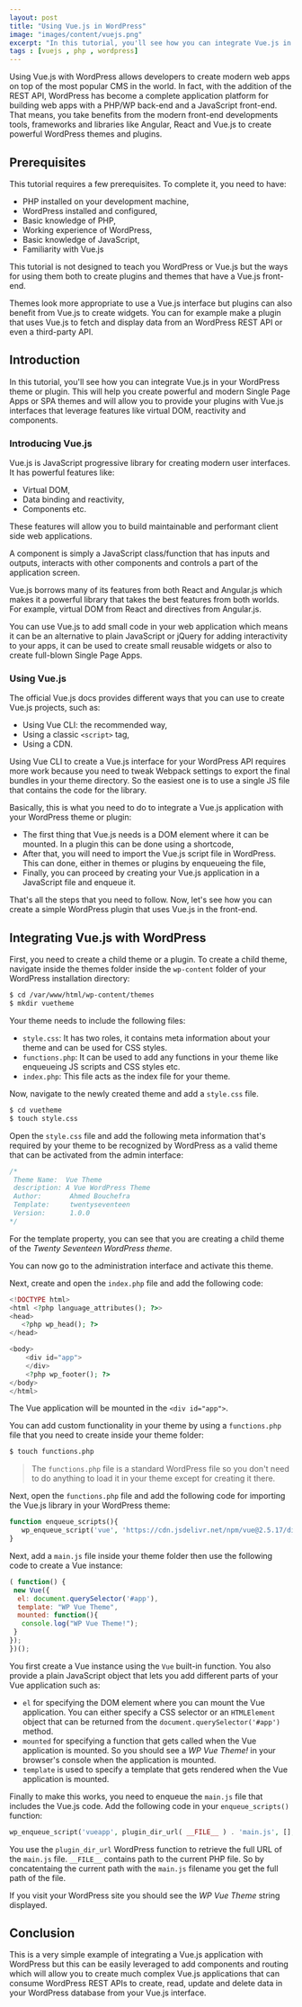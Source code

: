 ```yaml
---
layout: post
title: "Using Vue.js in WordPress"
image: "images/content/vuejs.png"
excerpt: "In this tutorial, you'll see how you can integrate Vue.js in your WordPress theme or plugin. This will help you create powerful and modern Single Page Apps or SPA themes and will allow you to provide your plugins with Vue.js interfaces that leverage features like virtual DOM, reactivity and components." 
tags : [vuejs , php , wordpress]
---
```


Using Vue.js with WordPress allows developers to create modern web apps on top of the most popular CMS in the world. In fact, with the addition of the REST API, WordPress has become a complete application platform for building web apps with a PHP/WP back-end and a JavaScript front-end. That means, you take benefits from the modern front-end developments tools, frameworks and libraries like Angular, React and Vue.js to create powerful WordPress themes and plugins. 

## Prerequisites

This tutorial requires a few prerequisites. To complete it, you need to have:

- PHP installed on your development machine,
- WordPress installed and configured,
- Basic knowledge of PHP,
- Working experience of WordPress,
- Basic knowledge of JavaScript,
- Familiarity with Vue.js 


This tutorial is not designed to teach you WordPress or Vue.js but the ways for using them both to create plugins and themes that have a Vue.js front-end.

Themes look more appropriate to use a Vue.js interface but plugins can also benefit from Vue.js to create widgets. You can for example make a plugin that uses Vue.js to fetch and display data from an WordPress REST API or even a third-party API. 

## Introduction
 
In this tutorial, you'll see how you can integrate Vue.js in your WordPress theme or plugin. This will help you create powerful and modern Single Page Apps or SPA themes and will allow you to provide your plugins with Vue.js interfaces that leverage features like virtual DOM, reactivity and components.

### Introducing Vue.js 

Vue.js is JavaScript progressive library for creating modern user interfaces. It has powerful features like:

- Virtual DOM,
- Data binding and reactivity,
- Components etc.

These features will allow you to build maintainable and performant client side web applications.
 
A component is simply a JavaScript class/function that has inputs and outputs, interacts with other components and controls a part of the application screen.

Vue.js borrows many of its features from both React and Angular.js which makes it a powerful library that takes the best features from both worlds. For example, virtual DOM from React and directives from Angular.js.

You can use Vue.js to add small code in your web application which means it can be an alternative to plain JavaScript or jQuery for adding interactivity to your apps, it can be used to create small reusable widgets or also to create full-blown Single Page Apps. 

### Using Vue.js 
 
The official Vue.js docs provides different ways that you can use to create Vue.js projects, such as:

- Using Vue CLI: the recommended way,
- Using a classic `<script>` tag,
- Using a CDN.

Using Vue CLI to create a Vue.js interface for your WordPress API requires more work because you need to tweak Webpack settings to export the final bundles in your theme directory. So the easiest one is to use a single JS file that contains the code for the library.

Basically, this is what you need to do to integrate a Vue.js application with your WordPress theme or plugin:

-   The first thing that Vue.js needs is a DOM element where it can be mounted. In a plugin this can be done using a shortcode, 
-   After that, you will need to import the Vue.js script file in WordPress. This can done, either in themes or plugins by enqueueing the file,
-   Finally, you can proceed by creating your Vue.js application in a JavaScript file and enqueue it.

That's all the steps that you need to follow. Now, let's see how you can create a simple WordPress plugin that uses Vue.js in the front-end.

 
## Integrating Vue.js with WordPress

First, you need to create a child theme or a plugin. To create a child theme, navigate inside the themes folder inside the `wp-content` folder of your WordPress installation directory:

```bash
$ cd /var/www/html/wp-content/themes
$ mkdir vuetheme
```

Your theme needs to include the following files:

-   `style.css`: It has two roles, it contains meta information about your theme and can be used for CSS styles.
-  `functions.php`: It can be used to add any functions in your theme like enqueueing JS scripts and CSS styles etc.
-   `index.php`: This file acts as the index file for your theme.

Now, navigate to the newly created theme and add a `style.css` file. 

```bash
$ cd vuetheme
$ touch style.css
```

Open the `style.css` file and add the following meta information that's required by your theme to be recognized by WordPress as a valid theme that can be activated from the admin interface:

```css
/*
 Theme Name:  Vue Theme
 description: A Vue WordPress Theme
 Author:       Ahmed Bouchefra
 Template:     twentyseventeen
 Version:      1.0.0
*/
```

For the template property, you can see that you are creating a child theme of the *Twenty Seventeen WordPress theme*. 

You can now go to the administration interface and activate this theme.


Next, create and open the `index.php` file and add the following code:

```php
<!DOCTYPE html> 
<html <?php language_attributes(); ?>> 
<head> 
   <?php wp_head(); ?> 
</head> 

<body> 
    <div id="app">
    </div> 
    <?php wp_footer(); ?> 
</body> 
</html>
```

The Vue application will be mounted in the `<div id="app">`.

You can add custom functionality in your theme by using a `functions.php` file that you need to create inside your theme folder:

```bash
$ touch functions.php
```

> The `functions.php` file is a standard WordPress file so you don't need to do anything to load it in your theme except for creating it there.

Next, open the `functions.php` file and add the following code for importing the Vue.js library in your WordPress theme:

```php
function enqueue_scripts(){
   wp_enqueue_script('vue', 'https://cdn.jsdelivr.net/npm/vue@2.5.17/dist/vue.js', [], '2.5.17');           
}
```


Next, add a `main.js` file inside your theme folder then use the following code to create a Vue instance:

```js
( function() {
 new Vue({
  el: document.querySelector('#app'),
  template: "WP Vue Theme",
  mounted: function(){
   console.log("WP Vue Theme!");
 }
});
})();
``` 

You first create a Vue instance using the `Vue` built-in function. You also provide a plain JavaScript object that lets you add different parts of your Vue application such as: 

- `el` for specifying the DOM element where you can mount the Vue application. You can either specify a CSS selector or an `HTMLElement` object that can be returned from the `document.querySelector('#app')` method.
- `mounted` for specifying a function that gets called when the Vue application is mounted. So you should see a *WP Vue Theme!* in your browser's console when the application is mounted.
- `template` is used to specify a template that gets rendered when the Vue application is mounted.


Finally to make this works, you need to enqueue the `main.js` file that includes the Vue.js code.  Add the following code in your `enqueue_scripts()` function:

```php
wp_enqueue_script('vueapp', plugin_dir_url( __FILE__ ) . 'main.js', [], '1.0', true);
```

You use the `plugin_dir_url` WordPress function to retrieve the full URL of the `main.js` file. `__FILE__` contains path to the current PHP file. So by concatentaing the current path with the `main.js` filename you get the full path of the file.
  
If you visit your WordPress site you should see the *WP Vue Theme* string displayed.

## Conclusion

This is a very simple example of integrating a Vue.js application with WordPress but this can be easily leveraged to add components and routing which will allow you to create much complex Vue.js applications that can consume WordPress REST APIs to create, read, update and delete data in your WordPress database from your Vue.js interface.
